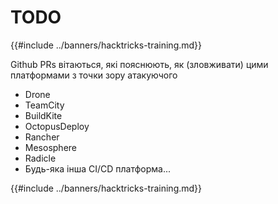# TODO

{{#include ../banners/hacktricks-training.md}}

Github PRs вітаються, які пояснюють, як (зловживати) цими платформами з точки зору атакуючого

- Drone
- TeamCity
- BuildKite
- OctopusDeploy
- Rancher
- Mesosphere
- Radicle
- Будь-яка інша CI/CD платформа...

{{#include ../banners/hacktricks-training.md}}
